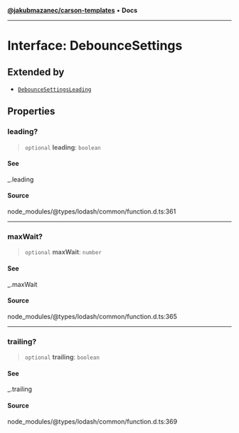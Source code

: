 [**@jakubmazanec/carson-templates**](../../../README.md) • **Docs**

---

# Interface: DebounceSettings

## Extended by

- [`DebounceSettingsLeading`](DebounceSettingsLeading.md)

## Properties

### leading?

> `optional` **leading**: `boolean`

#### See

\_.leading

#### Source

node_modules/@types/lodash/common/function.d.ts:361

---

### maxWait?

> `optional` **maxWait**: `number`

#### See

\_.maxWait

#### Source

node_modules/@types/lodash/common/function.d.ts:365

---

### trailing?

> `optional` **trailing**: `boolean`

#### See

\_.trailing

#### Source

node_modules/@types/lodash/common/function.d.ts:369
